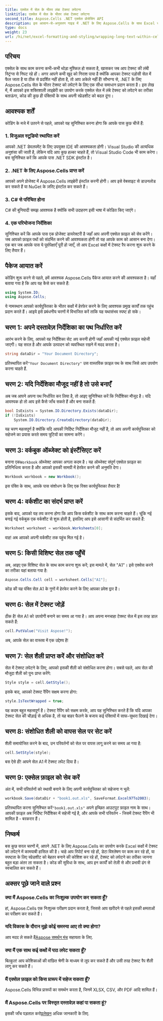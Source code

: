 ```yaml
---
title: एक्सेल में सेल के भीतर लंबा टेक्स्ट लपेटना
linktitle: एक्सेल में सेल के भीतर लंबा टेक्स्ट लपेटना
second_title: Aspose.Cells .NET एक्सेल प्रोसेसिंग API
description: इस आसान-से-अनुसरण गाइड में .NET के लिए Aspose.Cells के साथ Excel सेल में लंबे टेक्स्ट को रैप करना सीखें। अपनी स्प्रेडशीट को आसानी से बदलें।
type: docs
weight: 23
url: /hi/net/excel-formatting-and-styling/wrapping-long-text-within-cells/
---
```

## परिचय
एक्सेल के साथ काम करना कभी-कभी थोड़ा मुश्किल हो सकता है, खासकर जब आप टेक्स्ट की लंबी स्ट्रिंग्स से निपट रहे हों। अगर आपने कभी खुद को निराश पाया है क्योंकि आपका टेक्स्ट पड़ोसी सेल में फैल जाता है या ठीक से प्रदर्शित नहीं होता है, तो आप अकेले नहीं हैं! सौभाग्य से, .NET के लिए Aspose.Cells सेल के भीतर टेक्स्ट को लपेटने के लिए एक सीधा समाधान प्रदान करता है। इस लेख में, मैं आपको इस शक्तिशाली लाइब्रेरी का उपयोग करके एक्सेल सेल में लंबे टेक्स्ट को लपेटने का तरीका बताऊंगा, कोड की कुछ ही पंक्तियों के साथ अपनी स्प्रेडशीट को बदल दूंगा। 
## आवश्यक शर्तें
कोडिंग के मजे में उतरने से पहले, आपको यह सुनिश्चित करना होगा कि आपके पास कुछ चीजें हैं:
### 1. विजुअल स्टूडियो स्थापित करें
आपको .NET डेवलपमेंट के लिए उपयुक्त IDE की आवश्यकता होगी। Visual Studio की अत्यधिक अनुशंसा की जाती है, लेकिन यदि आप कुछ हल्का चाहते हैं, तो Visual Studio Code भी काम करेगा। बस सुनिश्चित करें कि आपके पास .NET SDK इंस्टॉल है।
### 2. .NET के लिए Aspose.Cells प्राप्त करें
आपको अपने प्रोजेक्ट में Aspose.Cells लाइब्रेरी इंस्टॉल करनी होगी। आप इसे वेबसाइट से डाउनलोड कर सकते हैं या NuGet के ज़रिए इंस्टॉल कर सकते हैं।
### 3. C# से परिचित होना
C# की बुनियादी समझ आवश्यक है क्योंकि सभी उदाहरण इसी भाषा में कोडित किए जाएंगे।
### 4. एक परियोजना निर्देशिका
सुनिश्चित करें कि आपके पास एक प्रोजेक्ट डायरेक्टरी है जहाँ आप अपनी एक्सेल फ़ाइल को सेव करेंगे। जब आपको फ़ाइल पथों को संदर्भित करने की आवश्यकता होगी तो यह आपके काम को आसान बना देगा।
एक बार जब आपके पास ये पूर्वापेक्षाएँ पूरी हो जाएँ, तो आप Excel कक्षों में टेक्स्ट रैप करना शुरू करने के लिए तैयार हैं।
## पैकेज आयात करें
कोडिंग शुरू करने से पहले, हमें आवश्यक Aspose.Cells पैकेज आयात करने की आवश्यकता है। यहाँ बताया गया है कि आप यह कैसे कर सकते हैं:
```csharp
using System.IO;
using Aspose.Cells;
```
ये नामस्थान आपको कार्यपुस्तिका के भीतर कक्षों में हेरफेर करने के लिए आवश्यक प्रमुख कार्यों तक पहुंच प्रदान करते हैं।
आइये इसे प्रबंधनीय चरणों में विभाजित करें ताकि यह यथासंभव स्पष्ट हो सके।
## चरण 1: अपने दस्तावेज़ निर्देशिका का पथ निर्धारित करें
आरंभ करने के लिए, आपको वह निर्देशिका सेट अप करनी होगी जहाँ आपकी नई एक्सेल फ़ाइल सहेजी जाएगी। यह सरल है और आपके उत्पादन को व्यवस्थित रखने में मदद करता है।
```csharp
string dataDir = "Your Document Directory";
```
 प्रतिस्थापित करें`"Your Document Directory"` उस वास्तविक फ़ाइल पथ के साथ जिसे आप उपयोग करना चाहते हैं.
## चरण 2: यदि निर्देशिका मौजूद नहीं है तो उसे बनाएँ
अब जब आपने अपना पथ निर्धारित कर लिया है, तो आइए सुनिश्चित करें कि निर्देशिका मौजूद है। यदि आवश्यक हो तो आप इसे कैसे जाँच सकते हैं और बना सकते हैं:
```csharp
bool IsExists = System.IO.Directory.Exists(dataDir);
if (!IsExists)
    System.IO.Directory.CreateDirectory(dataDir);
```
यह चरण महत्वपूर्ण है क्योंकि यदि आपकी निर्दिष्ट निर्देशिका मौजूद नहीं है, तो आप अपनी कार्यपुस्तिका को सहेजने का प्रयास करते समय त्रुटियों का सामना करेंगे।
## चरण 3: वर्कबुक ऑब्जेक्ट को इंस्टैंसिएट करें
 बनाना एक`Workbook` ऑब्जेक्ट आपका अगला कदम है। यह ऑब्जेक्ट संपूर्ण एक्सेल फ़ाइल का प्रतिनिधित्व करता है और आपको इसकी सामग्री में हेरफेर करने की अनुमति देगा।
```csharp
Workbook workbook = new Workbook();
```
इस पंक्ति के साथ, आपके पास संशोधन के लिए एक रिक्त कार्यपुस्तिका तैयार है!
## चरण 4: वर्कशीट का संदर्भ प्राप्त करें
इसके बाद, आपको यह तय करना होगा कि आप किस वर्कशीट के साथ काम करना चाहते हैं। चूंकि नई बनाई गई वर्कबुक एक वर्कशीट से शुरू होती है, इसलिए आप इसे आसानी से संदर्भित कर सकते हैं:
```csharp
Worksheet worksheet = workbook.Worksheets[0];
```
वाह! अब आपको अपनी वर्कशीट तक पहुंच मिल गई है।
## चरण 5: किसी विशिष्ट सेल तक पहुँचें
अब, आइए एक विशिष्ट सेल के साथ काम करना शुरू करें; इस मामले में, सेल "A1"। इसे एक्सेस करने का तरीका यहां बताया गया है:
```csharp
Aspose.Cells.Cell cell = worksheet.Cells["A1"];
```
कोड की यह पंक्ति सेल A1 के गुणों में हेरफेर करने के लिए आपका प्रवेश द्वार है।
## चरण 6: सेल में टेक्स्ट जोड़ें
ठीक है! सेल A1 को उपयोगी बनाने का समय आ गया है। आप अपना मनचाहा टेक्स्ट सेल में इस तरह डाल सकते हैं:
```csharp
cell.PutValue("Visit Aspose!");
```
अब, आपके सेल का वास्तव में एक उद्देश्य है!
## चरण 7: सेल शैली प्राप्त करें और संशोधित करें
सेल में टेक्स्ट लपेटने के लिए, आपको इसकी शैली को संशोधित करना होगा। सबसे पहले, आप सेल की मौजूदा शैली को पुनः प्राप्त करेंगे:
```csharp
Style style = cell.GetStyle();
```
इसके बाद, आपको टेक्स्ट रैपिंग सक्षम करना होगा:
```csharp
style.IsTextWrapped = true;
```
यह कदम बहुत महत्वपूर्ण है। टेक्स्ट रैपिंग को सक्षम करके, आप यह सुनिश्चित करते हैं कि यदि आपका टेक्स्ट सेल की चौड़ाई से अधिक है, तो यह बाहर फैलने के बजाय कई पंक्तियों में साफ-सुथरा दिखाई देगा।
## चरण 8: संशोधित शैली को वापस सेल पर सेट करें
शैली समायोजित करने के बाद, उन परिवर्तनों को सेल पर वापस लागू करने का समय आ गया है:
```csharp
cell.SetStyle(style);
```
बस ऐसे ही! आपने सेल A1 में टेक्स्ट लपेट दिया है।
## चरण 9: एक्सेल फ़ाइल को सेव करें
अंत में, सभी परिवर्तनों को स्थायी बनाने के लिए अपनी कार्यपुस्तिका को सहेजना न भूलें:
```csharp
workbook.Save(dataDir + "book1.out.xls", SaveFormat.Excel97To2003);
```
 प्रतिस्थापित करना सुनिश्चित करें`"book1.out.xls"` अपने इच्छित आउटपुट फ़ाइल नाम के साथ। आपकी फ़ाइल अब निर्दिष्ट निर्देशिका में सहेजी गई है, और आपके सभी परिवर्तन - जिसमें टेक्स्ट रैपिंग भी शामिल है - बरकरार हैं।
## निष्कर्ष
बस कुछ सरल चरणों में, आपने .NET के लिए Aspose.Cells का उपयोग करके Excel कक्षों में टेक्स्ट को लपेटने में कामयाबी हासिल की है। चाहे आप रिपोर्ट बना रहे हों, डेटा विश्लेषण पर काम कर रहे हों, या स्पष्टता के लिए स्प्रेडशीट को बेहतर बनाने की कोशिश कर रहे हों, टेक्स्ट को लपेटने का तरीका जानना बहुत बड़ा अंतर ला सकता है। कोड की सुविधा के साथ, आप इन कार्यों को तेज़ी से और प्रभावी ढंग से स्वचालित कर सकते हैं।
## अक्सर पूछे जाने वाले प्रश्न
### क्या मैं Aspose.Cells का निःशुल्क उपयोग कर सकता हूँ?  
हां, Aspose.Cells एक निःशुल्क परीक्षण प्रदान करता है, जिससे आप खरीदने से पहले इसकी क्षमताओं का परीक्षण कर सकते हैं।
### यदि विकास के दौरान मुझे कोई समस्या आए तो क्या होगा?  
 आप मदद ले सकते हैं[Aspose समर्थन मंच](https://forum.aspose.com/c/cells/9) सहायता के लिए.
### क्या मैं एक साथ कई कक्षों में पाठ लपेट सकता हूँ?  
बिल्कुल! आप कोशिकाओं की वांछित श्रेणी के माध्यम से लूप कर सकते हैं और उसी तरह टेक्स्ट रैप शैली लागू कर सकते हैं।
### मैं एक्सेल फ़ाइल को किस प्रारूप में सहेज सकता हूँ?  
Aspose.Cells विभिन्न प्रारूपों का समर्थन करता है, जिनमें XLSX, CSV, और PDF आदि शामिल हैं।
### मैं Aspose.Cells पर विस्तृत दस्तावेज़ कहां पा सकता हूं?  
 इसकी जाँच पड़ताल करो[प्रलेखन](https://reference.aspose.com/cells/net/) अधिक जानकारी के लिए.